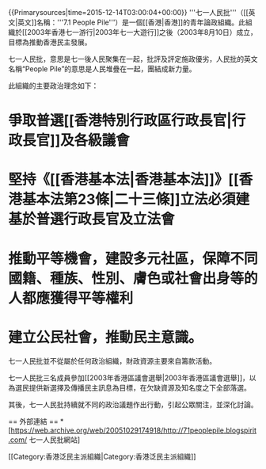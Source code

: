 {{Primarysources|time=2015-12-14T03:00:04+00:00}}
'''七一人民批'''（[[英文|英文]]名稱：'''7.1 People Pile'''）是一個[[香港|香港]]的青年論政組織。此組織於[[2003年香港七一游行|2003年七一大遊行]]之後（2003年8月10日）成立，目標為推動香港民主發展。

七一人民批，意思是七一後人民聚集在一起，批評及評定施政優劣，人民批的英文名稱“People Pile”的意思是人民堆疊在一起，團結成新力量。

此組織的主要政治理念如下：
# 爭取普選[[香港特別行政區行政長官|行政長官]]及各級議會
# 堅持《[[香港基本法|香港基本法]]》[[香港基本法第23條|二十三條]]立法必須建基於普選行政長官及立法會
# 推動平等機會，建設多元社區，保障不同國籍、種族、性別、膚色或社會出身等的人都應獲得平等權利
# 建立公民社會，推動民主意識。

七一人民批並不從屬於任何政治組織，財政資源主要來自籌款活動。

七一人民批三名成員參加[[2003年香港區議會選舉|2003年香港區議會選舉]]，以為選民提供新選擇及傳播民主訊息為目標，在欠缺資源及知名度之下全部落選。

其後，七一人民批持續就不同的政治議題作出行動，引起公眾關注，並深化討論。

== 外部連結 ==
*[https://web.archive.org/web/20051029174918/http://71peoplepile.blogspirit.com/ 七一人民批網站]

[[Category:香港泛民主派組織|Category:香港泛民主派組織]]